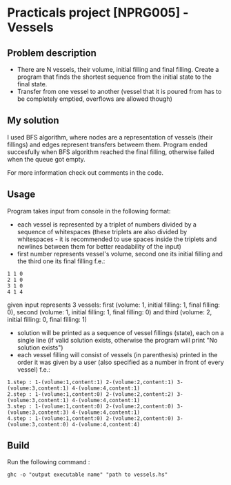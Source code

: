 # Practicals project [NPRG005] - Vessels

## Problem description

- There are N vessels, their volume, initial filling and final filling. Create a program that finds the shortest sequence from the initial state to the final state.
- Transfer from one vessel to another (vessel that it is poured from has to be completely emptied, overflows are allowed though)

## My solution

I used BFS algorithm, where nodes are a representation of vessels (their fillings) and edges represent transfers betweem them. Program ended succesfully when BFS algorithm reached the final filling, otherwise failed when the queue got empty.

For more information check out comments in the code.

## Usage

Program takes input from console in the following format:

- each vessel is represented by a triplet of numbers divided by a sequence of whitespaces (these triplets are also divided by whitespaces - it is recommended to use spaces inside the triplets and newlines between them for better readability of the input)
- first number represents vessel's volume, second one its initial filling and the third one its final filling
  f.e.:

```
1 1 0
2 1 0
3 1 0
4 1 4
```

given input represents 3 vessels: first (volume: 1, initial filling: 1, final filling: 0), second (volume: 1, initial filling: 1, final filling: 0) and third (volume: 2, initial filling: 0, final filling: 1)

- solution will be printed as a sequence of vessel fillings (state), each on a single line (if valid solution exists, otherwise the program will print "No solution exists")
- each vessel filling will consist of vessels (in parenthesis) printed in the order it was given by a user (also specified as a number in front of every vessel)
  f.e.:

```
1.step : 1-(volume:1,content:1) 2-(volume:2,content:1) 3-(volume:3,content:1) 4-(volume:4,content:1)
2.step : 1-(volume:1,content:0) 2-(volume:2,content:2) 3-(volume:3,content:1) 4-(volume:4,content:1)
3.step : 1-(volume:1,content:0) 2-(volume:2,content:0) 3-(volume:3,content:3) 4-(volume:4,content:1)
4.step : 1-(volume:1,content:0) 2-(volume:2,content:0) 3-(volume:3,content:0) 4-(volume:4,content:4)
```

## Build

Run the following command :

```
ghc -o "output executable name" "path to vessels.hs"
```
